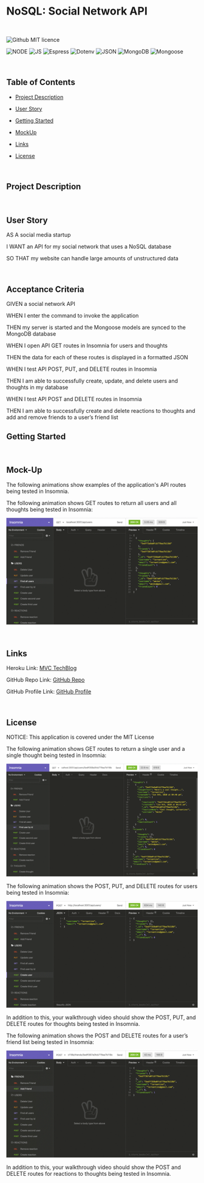# NoSQL: Social Network API

<br>

![Github MIT licence](https://img.shields.io/badge/license-MIT-limegreen)

![NODE](https://img.shields.io/badge/-Node.js-orange) ![JS](https://img.shields.io/badge/-JS-yellow) ![Espress](https://img.shields.io/badge/-Express.js-darkred) ![Dotenv](https://img.shields.io/badge/-Dotenv-purple)  ![JSON](https://img.shields.io/badge/JSON-0F2BF2) ![MongoDB](https://img.shields.io/badge/-MongoDB-blue) ![Mongoose](https://img.shields.io/badge/-Mongoose-darkgreen) 

<br>

## Table of Contents


* [Project Description](#project-description)

* [User Story](#user-story)

* [Getting Started](#getting-started)

* [MockUp](#mockup)
 
* [Links](#links)

* [License](#license)


<br>

## Project Description


<br>

## User Story

AS A social media startup

I WANT an API for my social network that uses a NoSQL database

SO THAT my website can handle large amounts of unstructured data


<br>

## Acceptance Criteria

GIVEN a social network API

WHEN I enter the command to invoke the application

THEN my server is started and the Mongoose models are synced to the MongoDB database

WHEN I open API GET routes in Insomnia for users and thoughts

THEN the data for each of these routes is displayed in a formatted JSON

WHEN I test API POST, PUT, and DELETE routes in Insomnia

THEN I am able to successfully create, update, and delete users and thoughts in my database

WHEN I test API POST and DELETE routes in Insomnia

THEN I am able to successfully create and delete reactions to thoughts and add and remove friends to a user’s friend list


## Getting Started


<br>

## Mock-Up
The following animations show examples of the application's API routes being tested in Insomnia.

The following animation shows GET routes to return all users and all thoughts being tested in Insomnia:

![Alt text](assets/18-nosql-homework-demo-01.gif)


<br>

## Links

Heroku Link:  <a href="https://wr-mvc-tech-blog-e1642ee86913.herokuapp.com/"> MVC TechBlog</a>
<br>

GitHub Repo Link:   <a href="https://github.com/WHT-RBT/MVC-Tech-Blog.git">GitHub Repo </a>


GitHub Profile Link: <a href="https://github.com/WHT-RBT"> GitHub Profile </a>

<br>

## License

NOTICE: This application is covered under the MIT License


The following animation shows GET routes to return a single user and a single thought being tested in Insomnia:

![Alt text](assets/18-nosql-homework-demo-02.gif)



The following animation shows the POST, PUT, and DELETE routes for users being tested in Insomnia:

![Alt text](assets/18-nosql-homework-demo-03.gif)


In addition to this, your walkthrough video should show the POST, PUT, and DELETE routes for thoughts being tested in Insomnia.

The following animation shows the POST and DELETE routes for a user’s friend list being tested in Insomnia:

![Alt text](assets/18-nosql-homework-demo-04.gif)


In addition to this, your walkthrough video should show the POST and DELETE routes for reactions to thoughts being tested in Insomnia.
